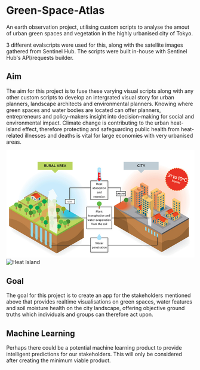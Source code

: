 # Green-Space-Atlas
An earth observation project, utilising custom scripts to analyse the amout of urban green spaces and vegetation in the highly urbanised city of Tokyo.

3 different evalscripts were used for this, along with the satellite images gathered from Sentinel Hub. The scripts were built in-house with Sentinel Hub's API/requests builder. 

## Aim
The aim for this project is to fuse these varying visual scripts along with any other custom scripts to develop an intergrated visual story for urban planners, landscape architects and environmental planners. Knowing where green spaces and water bodies are located can offer planners, entrepreneurs and policy-makers insight into decision-making for social and environmental impact. Climate change is contributing to the urban heat-island effect, therefore protecting and safeguarding public health from heat-related illnesses and deaths is vital for large economies with very urbanised areas.

![Heat Island](imgs/HeatIsland2.jpeg)
![Heat Island](ヒートアイランド.png)

## Goal
The goal for this project is to create an app for the stakeholders mentioned above that provides realtime visualisations on green spaces, water features and soil moisture health on the city landscape, offering objective ground truths which individuals and groups can therefore act upon. 

## Machine Learning
Perhaps there could be a potential machine learning product to provide intelligent predictions for our stakeholders. This will only be considered after creating the minimum viable product.
